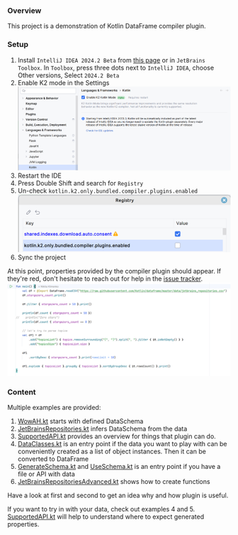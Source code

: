 ### Overview
This project is a demonstration of Kotlin DataFrame compiler plugin.

### Setup

1. Install `IntelliJ IDEA 2024.2 Beta` from [this page](https://www.jetbrains.com/idea/nextversion/) or in `JetBrains Toolbox`. In `Toolbox`, press three dots next to `IntelliJ IDEA`, choose Other versions, Select `2024.2 Beta`
2. Enable K2 mode in the Settings
![img.png](img.png)
3. Restart the IDE
4. Press Double Shift and search for `Registry`
5. Un-check `kotlin.k2.only.bundled.compiler.plugins.enabled`
   ![img_1.png](img_1.png)
6. Sync the project

At this point, properties provided by the compiler plugin should appear. If they're red, don't hesitate to reach out for help in the [issue tracker](https://github.com/Kotlin/dataframe/issues).
![img_2.png](img_2.png)
### Content

Multiple examples are provided: 

1. [WowAH.kt](src%2Fmain%2Fkotlin%2FWowAH.kt) starts with defined DataSchema 
2. [JetBrainsRepositories.kt](src%2Fmain%2Fkotlin%2FJetBrainsRepositories.kt) infers DataSchema from the data
3. [SupportedAPI.kt](src%2Fmain%2Fkotlin%2FSupportedAPI.kt) provides an overview for things that plugin can do.
4. [DataClasses.kt](src%2Fmain%2Fkotlin%2FDataClasses.kt) is an entry point if the data you want to play with can be conveniently created as a list of object instances. Then it can be converted to DataFrame
5. [GenerateSchema.kt](src%2Fmain%2Fkotlin%2FGenerateSchema.kt) and [UseSchema.kt](src%2Fmain%2Fkotlin%2FUseSchema.kt) is an entry point if you have a file or API with data
6. [JetBrainsRepositoriesAdvanced.kt](src/main/kotlin/JetBrainsRepositoriesAdvanced.kt) shows how to create functions 

Have a look at first and second to get an idea why and how plugin is useful.

If you want to try in with your data,
check out examples 4 and 5. [SupportedAPI.kt](src%2Fmain%2Fkotlin%2FSupportedAPI.kt) will help
to understand where to expect generated properties.
